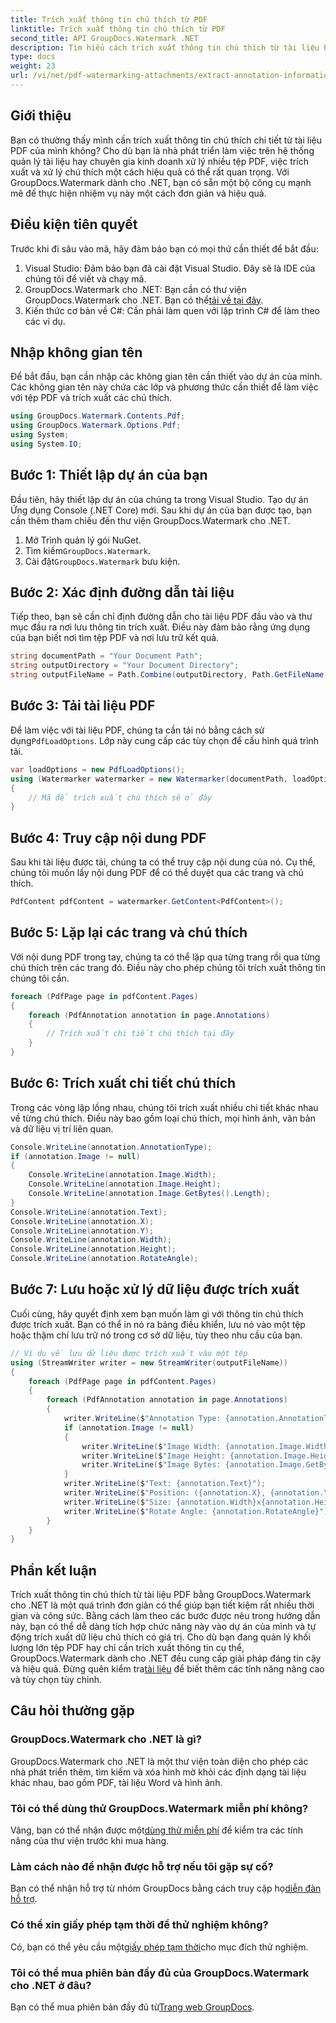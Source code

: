 ```yaml
---
title: Trích xuất thông tin chú thích từ PDF
linktitle: Trích xuất thông tin chú thích từ PDF
second_title: API GroupDocs.Watermark .NET
description: Tìm hiểu cách trích xuất thông tin chú thích từ tài liệu PDF bằng GroupDocs.Watermark cho .NET trong hướng dẫn chi tiết từng bước này.
type: docs
weight: 23
url: /vi/net/pdf-watermarking-attachments/extract-annotation-information-pdf/
---
```

## Giới thiệu
Bạn có thường thấy mình cần trích xuất thông tin chú thích chi tiết từ tài liệu PDF của mình không? Cho dù bạn là nhà phát triển làm việc trên hệ thống quản lý tài liệu hay chuyên gia kinh doanh xử lý nhiều tệp PDF, việc trích xuất và xử lý chú thích một cách hiệu quả có thể rất quan trọng. Với GroupDocs.Watermark dành cho .NET, bạn có sẵn một bộ công cụ mạnh mẽ để thực hiện nhiệm vụ này một cách đơn giản và hiệu quả.
## Điều kiện tiên quyết
Trước khi đi sâu vào mã, hãy đảm bảo bạn có mọi thứ cần thiết để bắt đầu:
1. Visual Studio: Đảm bảo bạn đã cài đặt Visual Studio. Đây sẽ là IDE của chúng tôi để viết và chạy mã.
2.  GroupDocs.Watermark cho .NET: Bạn cần có thư viện GroupDocs.Watermark cho .NET. Bạn có thể[tải về tại đây](https://releases.groupdocs.com/Watermark/net/).
3. Kiến thức cơ bản về C#: Cần phải làm quen với lập trình C# để làm theo các ví dụ.
## Nhập không gian tên
Để bắt đầu, bạn cần nhập các không gian tên cần thiết vào dự án của mình. Các không gian tên này chứa các lớp và phương thức cần thiết để làm việc với tệp PDF và trích xuất các chú thích.
```csharp
using GroupDocs.Watermark.Contents.Pdf;
using GroupDocs.Watermark.Options.Pdf;
using System;
using System.IO;
```
## Bước 1: Thiết lập dự án của bạn
Đầu tiên, hãy thiết lập dự án của chúng ta trong Visual Studio. Tạo dự án Ứng dụng Console (.NET Core) mới. Sau khi dự án của bạn được tạo, bạn cần thêm tham chiếu đến thư viện GroupDocs.Watermark cho .NET.
1. Mở Trình quản lý gói NuGet.
2.  Tìm kiếm`GroupDocs.Watermark`.
3.  Cài đặt`GroupDocs.Watermark` bưu kiện.
## Bước 2: Xác định đường dẫn tài liệu
Tiếp theo, bạn sẽ cần chỉ định đường dẫn cho tài liệu PDF đầu vào và thư mục đầu ra nơi lưu thông tin trích xuất. Điều này đảm bảo rằng ứng dụng của bạn biết nơi tìm tệp PDF và nơi lưu trữ kết quả.
```csharp
string documentPath = "Your Document Path";
string outputDirectory = "Your Document Directory";
string outputFileName = Path.Combine(outputDirectory, Path.GetFileName(documentPath));
```
## Bước 3: Tải tài liệu PDF
 Để làm việc với tài liệu PDF, chúng ta cần tải nó bằng cách sử dụng`PdfLoadOptions`. Lớp này cung cấp các tùy chọn để cấu hình quá trình tải.
```csharp
var loadOptions = new PdfLoadOptions();
using (Watermarker watermarker = new Watermarker(documentPath, loadOptions))
{
    // Mã để trích xuất chú thích sẽ ở đây
}
```
## Bước 4: Truy cập nội dung PDF
Sau khi tài liệu được tải, chúng ta có thể truy cập nội dung của nó. Cụ thể, chúng tôi muốn lấy nội dung PDF để có thể duyệt qua các trang và chú thích.
```csharp
PdfContent pdfContent = watermarker.GetContent<PdfContent>();
```
## Bước 5: Lặp lại các trang và chú thích
Với nội dung PDF trong tay, chúng ta có thể lặp qua từng trang rồi qua từng chú thích trên các trang đó. Điều này cho phép chúng tôi trích xuất thông tin chúng tôi cần.
```csharp
foreach (PdfPage page in pdfContent.Pages)
{
    foreach (PdfAnnotation annotation in page.Annotations)
    {
        // Trích xuất chi tiết chú thích tại đây
    }
}
```
## Bước 6: Trích xuất chi tiết chú thích
Trong các vòng lặp lồng nhau, chúng tôi trích xuất nhiều chi tiết khác nhau về từng chú thích. Điều này bao gồm loại chú thích, mọi hình ảnh, văn bản và dữ liệu vị trí liên quan.
```csharp
Console.WriteLine(annotation.AnnotationType);
if (annotation.Image != null)
{
    Console.WriteLine(annotation.Image.Width);
    Console.WriteLine(annotation.Image.Height);
    Console.WriteLine(annotation.Image.GetBytes().Length);
}
Console.WriteLine(annotation.Text);
Console.WriteLine(annotation.X);
Console.WriteLine(annotation.Y);
Console.WriteLine(annotation.Width);
Console.WriteLine(annotation.Height);
Console.WriteLine(annotation.RotateAngle);
```
## Bước 7: Lưu hoặc xử lý dữ liệu được trích xuất
Cuối cùng, hãy quyết định xem bạn muốn làm gì với thông tin chú thích được trích xuất. Bạn có thể in nó ra bảng điều khiển, lưu nó vào một tệp hoặc thậm chí lưu trữ nó trong cơ sở dữ liệu, tùy theo nhu cầu của bạn.
```csharp
// Ví dụ về lưu dữ liệu được trích xuất vào một tệp
using (StreamWriter writer = new StreamWriter(outputFileName))
{
    foreach (PdfPage page in pdfContent.Pages)
    {
        foreach (PdfAnnotation annotation in page.Annotations)
        {
            writer.WriteLine($"Annotation Type: {annotation.AnnotationType}");
            if (annotation.Image != null)
            {
                writer.WriteLine($"Image Width: {annotation.Image.Width}");
                writer.WriteLine($"Image Height: {annotation.Image.Height}");
                writer.WriteLine($"Image Bytes: {annotation.Image.GetBytes().Length}");
            }
            writer.WriteLine($"Text: {annotation.Text}");
            writer.WriteLine($"Position: ({annotation.X}, {annotation.Y})");
            writer.WriteLine($"Size: {annotation.Width}x{annotation.Height}");
            writer.WriteLine($"Rotate Angle: {annotation.RotateAngle}");
        }
    }
}
```
## Phần kết luận
Trích xuất thông tin chú thích từ tài liệu PDF bằng GroupDocs.Watermark cho .NET là một quá trình đơn giản có thể giúp bạn tiết kiệm rất nhiều thời gian và công sức. Bằng cách làm theo các bước được nêu trong hướng dẫn này, bạn có thể dễ dàng tích hợp chức năng này vào dự án của mình và tự động trích xuất dữ liệu chú thích có giá trị.
 Cho dù bạn đang quản lý khối lượng lớn tệp PDF hay chỉ cần trích xuất thông tin cụ thể, GroupDocs.Watermark dành cho .NET đều cung cấp giải pháp đáng tin cậy và hiệu quả. Đừng quên kiểm tra[tài liệu](https://reference.groupdocs.com/Watermark/net/) để biết thêm các tính năng nâng cao và tùy chọn tùy chỉnh.
## Câu hỏi thường gặp
### GroupDocs.Watermark cho .NET là gì?
GroupDocs.Watermark cho .NET là một thư viện toàn diện cho phép các nhà phát triển thêm, tìm kiếm và xóa hình mờ khỏi các định dạng tài liệu khác nhau, bao gồm PDF, tài liệu Word và hình ảnh.
### Tôi có thể dùng thử GroupDocs.Watermark miễn phí không?
 Vâng, bạn có thể nhận được một[dùng thử miễn phí](https://releases.groupdocs.com/) để kiểm tra các tính năng của thư viện trước khi mua hàng.
### Làm cách nào để nhận được hỗ trợ nếu tôi gặp sự cố?
 Bạn có thể nhận hỗ trợ từ nhóm GroupDocs bằng cách truy cập họ[diễn đàn hỗ trợ](https://forum.groupdocs.com/c/watermark/19).
### Có thể xin giấy phép tạm thời để thử nghiệm không?
 Có, bạn có thể yêu cầu một[giấy phép tạm thời](https://purchase.groupdocs.com/temporary-license/)cho mục đích thử nghiệm.
### Tôi có thể mua phiên bản đầy đủ của GroupDocs.Watermark cho .NET ở đâu?
 Bạn có thể mua phiên bản đầy đủ từ[Trang web GroupDocs](https://purchase.groupdocs.com/buy).